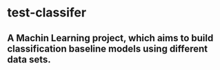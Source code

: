 # test-classifer

## A Machin Learning project, which aims to build classification baseline models using different data sets.